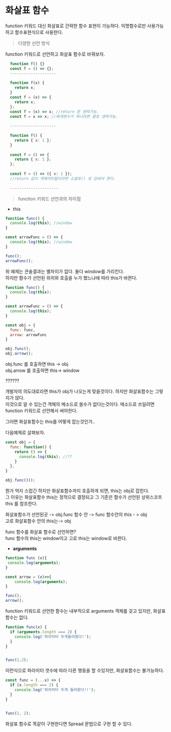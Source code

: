 # 화살표 함수

function 키워드 대신 화살표로 간략한 함수 표현이 가능하다. 익명함수로만 사용가능하고  함수표현식으로 사용한다.



> 다양한 선언 방식

function 키워드로 선언하고 화살표 함수로 바꿔보자.

```javascript
  function f() {}
  const f = () => {};
  --------------------
  
  function f(x) {
    return x;
  }
  const f = (x) => {
    return x;
  };
  const f = (x) => x; //return 문 생략가능.
  const f = x => x; //매개변수가 하나라면 괄호 생략가능.
  
  --------------------
  
  function f() {
    return { x: 1 };
  }
  
  const f = () => {
    return { x: 1 };
  };
  
  const f = () => ({ x: 1 }); 
  //return 값이 객체리터럴이라면 소괄호() 로 감싸야 한다.
  
  ---------------------
```

> function 키워드 선언과의 차이점

* this

```javascript
function func() {
  console.log(this); //window
}

const arrowFunc = () => {
  console.log(this); //window
}

func();
arrowFunc();
```

위 예제는 콘솔결과는 별차이가 없다. 둘다 window를 가리킨다.  
하지만 함수가 선언된 위치와 호출을 누가 했느냐에 따라 this가 바뀐다.

```javascript
function func() {
  console.log(this);
}

const arrowFunc = () => {
  console.log(this);
}

const obj = {
  func: func,
  arrow: arrowFunc
}

obj.func();
obj.arrow();

```

obj.func 를 호출하면 this -&gt; obj  
obj.arrow 를 호출하면 this-&gt; window 

??????

개발자의 의도대로라면 this가 obj가 나오는게 맞을것이다. 하지만 화살표함수는 그렇지가 않다.  
이것으로 알 수 있는건 객체의 메소드로 쓸수가 없다는것이다. 메소드로 쓰일려면 function 키워드로 선언해서 써야한다. 

그러면 화살표함수는 this를 어떻게 잡는것인가..

다음예제로 살펴보자.

```javascript
const obj = {
  func: function() {
    return () => {
      console.log(this); //??
    }
  },
}

obj.func()();

```

뭔가 억지 스럽긴 하지만 화살표함수까지 호출하게 되면, this는 obj로 잡힌다.  
그 이유는 화살표함수 this는 정적으로 결정되고 그 기준은 함수가 선언된 상위스코프 this 를 참조한다.

화살표함수가 선언된곳 -&gt; obj.func 함수 안 -&gt; func 함수안의 this - &gt; obj   
고로 화살표함수 안의 this는-&gt; obj  
  
func 함수를 화살표 함수로 선언하면?  
func 함수의 this는 window이고 고로 this는 window로 바뀐다.

* **arguments**

```javascript
function func (x){
 console.log(arguments);
}

const arrow = (x)=>{
	console.log(arguments);
}

func();
arrow();
```

function 키워드로 선언한 함수는 내부적으로 arguments 객체를 갖고 있지만, 화살표 함수는 없다.

```javascript
function func(x) {
  if (arguments.length === 2) {
    console.log('파라미터 두개들어왔다!');
  }
}


func(1,2);
```

이런식으로 파라미터 갯수에 따라 다른 행동을 할 수있지만, 화살표함수는 불가능하다.

```javascript
const func = (...x) => {
  if (x.length === 2) {
    console.log('파라미터 두개 들어왔다!!');
  }
}


func(1, 2);

```

화살표 함수로 똑같이 구현한다면  Spread 문법으로 구현 할 수 있다.

